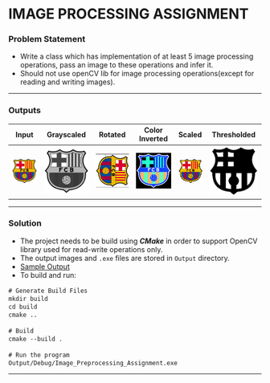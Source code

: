 # IMAGE PROCESSING ASSIGNMENT

### Problem Statement

- Write a class which has implementation of at least 5 image processing operations, pass an image to these operations and infer it.
- Should not use openCV lib for image processing operations(except for reading and writing images).

<hr>

### Outputs

| Input                  | Grayscaled                             | Rotated                              | Color Inverted                              | Scaled                              | Thresholded                              |
| ---------------------- | -------------------------------------- | ------------------------------------ | ------------------------------------------- | ----------------------------------- | ---------------------------------------- |
| ![Image 1](sample.png) | ![Image 1](Output/Debug/grayscale.png) | ![Image 1](Output/Debug/rotated.png) | ![Image 1](Output/Debug/inverted_color.png) | ![Image 1](Output/Debug/scaled.png) | ![Image 1](Output/Debug/thresholded.png) |

<hr>

### Solution

- The project needs to be build using **_CMake_** in order to support OpenCV library used for read-write operations only.
- The output images and `.exe` files are stored in `Output` directory.
- [Sample Output](logs.txt)
- To build and run:

```shell
# Generate Build Files
mkdir build
cd build
cmake ..

# Build
cmake --build .

# Run the program
Output/Debug/Image_Preprocessing_Assignment.exe
```

<hr>
